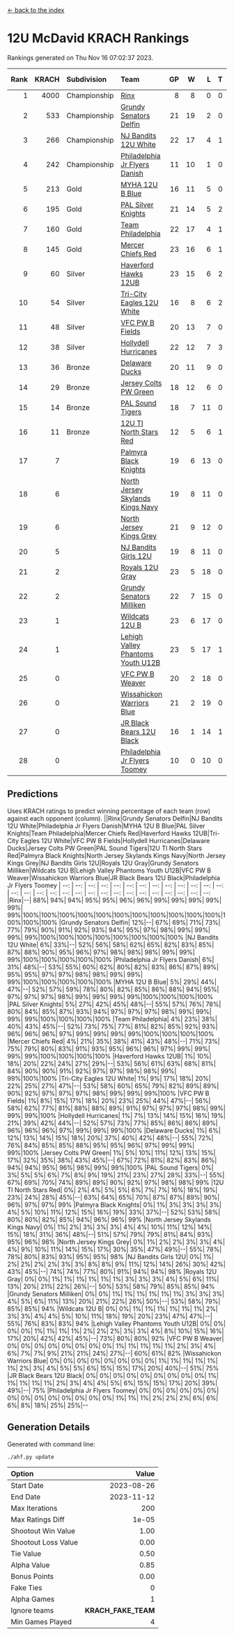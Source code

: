 [<- back to the index](readme.md)
# 12U McDavid KRACH Rankings
Rankings generated on Thu Nov 16 07:02:37 2023.

Rank|KRACH|Subdivision|Team|GP|W|L|T|OTW|OTL|SoS|Exp Wins|Win Diff
---:|---:|:---|:---|---:|---:|---:|---:|---:|---:|---:|---:|---:
1|4000|Championship|[Rinx](https://gamesheetstats.com/seasons/3659/teams/142538/schedule)|8|8|0|0|0|0|74|8.8|-0.0
2|533|Championship|[Grundy Senators Delfin](https://gamesheetstats.com/seasons/3659/teams/140501/schedule)|21|19|2|0|0|0|68|19.9|0.0
3|266|Championship|[NJ Bandits 12U White](https://gamesheetstats.com/seasons/3659/teams/140510/schedule)|22|17|4|1|1|0|250|18.3|-0.0
4|242|Championship|[Philadelphia Jr Flyers Danish](https://gamesheetstats.com/seasons/3659/teams/140517/schedule)|11|10|1|0|0|0|30|10.9|0.0
5|213|Gold|[MYHA 12U B Blue](https://gamesheetstats.com/seasons/3659/teams/140509/schedule)|16|11|5|0|1|0|350|11.9|0.0
6|195|Gold|[PAL Silver Knights](https://gamesheetstats.com/seasons/3659/teams/140514/schedule)|21|14|5|2|0|0|345|15.9|0.0
7|160|Gold|[Team Philadelphia](https://gamesheetstats.com/seasons/3659/teams/140520/schedule)|22|17|4|1|0|0|76|18.4|0.0
8|145|Gold|[Mercer Chiefs Red](https://gamesheetstats.com/seasons/3659/teams/140508/schedule)|23|16|6|1|0|0|255|17.4|0.0
9|60|Silver|[Haverford Hawks 12UB](https://gamesheetstats.com/seasons/3659/teams/140503/schedule)|23|15|6|2|0|0|78|16.9|0.0
10|54|Silver|[Tri-City Eagles 12U White](https://gamesheetstats.com/seasons/3659/teams/140521/schedule)|16|8|6|2|0|0|113|9.9|0.0
11|48|Silver|[VFC PW B Fields](https://gamesheetstats.com/seasons/3659/teams/140522/schedule)|20|13|7|0|0|1|82|13.9|0.0
12|38|Silver|[Hollydell Hurricanes](https://gamesheetstats.com/seasons/3659/teams/140504/schedule)|22|12|7|3|0|2|79|14.4|0.0
13|36|Bronze|[Delaware Ducks](https://gamesheetstats.com/seasons/3659/teams/140500/schedule)|20|11|9|0|0|0|276|11.9|0.0
14|29|Bronze|[Jersey Colts PW Green](https://gamesheetstats.com/seasons/3659/teams/140505/schedule)|18|12|6|0|1|0|48|12.9|0.0
15|14|Bronze|[PAL Sound Tigers](https://gamesheetstats.com/seasons/3659/teams/140515/schedule)|18|7|11|0|1|0|160|7.9|0.0
16|11|Bronze|[12U TI North Stars Red](https://gamesheetstats.com/seasons/3659/teams/140499/schedule)|12|5|6|1|0|1|49|6.4|0.0
17|7||[Palmyra Black Knights](https://gamesheetstats.com/seasons/3659/teams/140516/schedule)|19|6|13|0|1|0|67|6.9|0.0
18|6||[North Jersey Skylands Kings Navy](https://gamesheetstats.com/seasons/3659/teams/140513/schedule)|19|8|11|0|2|1|77|8.9|0.0
19|6||[North Jersey Kings Grey](https://gamesheetstats.com/seasons/3659/teams/140512/schedule)|21|9|12|0|0|1|67|9.9|0.0
20|5||[NJ Bandits Girls 12U](https://gamesheetstats.com/seasons/3659/teams/140511/schedule)|19|8|11|0|0|0|39|8.9|0.0
21|2||[Royals 12U Gray](https://gamesheetstats.com/seasons/3659/teams/140519/schedule)|23|5|18|0|2|1|67|5.9|0.0
22|2||[Grundy Senators Milliken](https://gamesheetstats.com/seasons/3659/teams/140502/schedule)|22|7|15|0|0|1|201|7.9|0.0
23|1||[Wildcats 12U B](https://gamesheetstats.com/seasons/3659/teams/140524/schedule)|23|6|17|0|0|0|68|6.9|0.0
24|1||[Lehigh Valley Phantoms Youth U12B](https://gamesheetstats.com/seasons/3659/teams/140507/schedule)|23|5|17|1|0|1|83|6.4|0.0
25|0||[VFC PW B Weaver](https://gamesheetstats.com/seasons/3659/teams/140523/schedule)|20|2|18|0|1|0|271|2.9|0.0
26|0||[Wissahickon Warriors Blue](https://gamesheetstats.com/seasons/3659/teams/140525/schedule)|21|2|19|0|0|1|258|2.9|0.0
27|0||[JR Black Bears 12U Black](https://gamesheetstats.com/seasons/3659/teams/140506/schedule)|16|1|14|1|0|0|78|2.4|0.0
28|0||[Philadelphia Jr Flyers Toomey](https://gamesheetstats.com/seasons/3659/teams/140518/schedule)|10|0|10|0|0|0|384|0.9|0.0

## Predictions
Uses KRACH ratings to predict winning percentage of each team (row) against each opponent (column).
||Rinx|Grundy Senators Delfin|NJ Bandits 12U White|Philadelphia Jr Flyers Danish|MYHA 12U B Blue|PAL Silver Knights|Team Philadelphia|Mercer Chiefs Red|Haverford Hawks 12UB|Tri-City Eagles 12U White|VFC PW B Fields|Hollydell Hurricanes|Delaware Ducks|Jersey Colts PW Green|PAL Sound Tigers|12U TI North Stars Red|Palmyra Black Knights|North Jersey Skylands Kings Navy|North Jersey Kings Grey|NJ Bandits Girls 12U|Royals 12U Gray|Grundy Senators Milliken|Wildcats 12U B|Lehigh Valley Phantoms Youth U12B|VFC PW B Weaver|Wissahickon Warriors Blue|JR Black Bears 12U Black|Philadelphia Jr Flyers Toomey
| --: | --: | --: | --: | --: | --: | --: | --: | --: | --: | --: | --: | --: | --: | --: | --: | --: | --: | --: | --: | --: | --: | --: | --: | --: | --: | --: | --: | --: 
|Rinx|--| 88%| 94%| 94%| 95%| 95%| 96%| 96%| 99%| 99%| 99%| 99%| 99%| 99%|100%|100%|100%|100%|100%|100%|100%|100%|100%|100%|100%|100%|100%|100%
|Grundy Senators Delfin| 12%|--| 67%| 69%| 71%| 73%| 77%| 79%| 90%| 91%| 92%| 93%| 94%| 95%| 97%| 98%| 99%| 99%| 99%| 99%|100%|100%|100%|100%|100%|100%|100%|100%
|NJ Bandits 12U White|  6%| 33%|--| 52%| 56%| 58%| 62%| 65%| 82%| 83%| 85%| 87%| 88%| 90%| 95%| 96%| 97%| 98%| 98%| 98%| 99%| 99%| 99%|100%|100%|100%|100%|100%
|Philadelphia Jr Flyers Danish|  6%| 31%| 48%|--| 53%| 55%| 60%| 62%| 80%| 82%| 83%| 86%| 87%| 89%| 95%| 95%| 97%| 97%| 98%| 98%| 99%| 99%| 99%|100%|100%|100%|100%|100%
|MYHA 12U B Blue|  5%| 29%| 44%| 47%|--| 52%| 57%| 59%| 78%| 80%| 82%| 85%| 86%| 88%| 94%| 95%| 97%| 97%| 97%| 98%| 99%| 99%| 99%| 99%|100%|100%|100%|100%
|PAL Silver Knights|  5%| 27%| 42%| 45%| 48%|--| 55%| 57%| 76%| 78%| 80%| 84%| 85%| 87%| 93%| 94%| 97%| 97%| 97%| 98%| 99%| 99%| 99%| 99%|100%|100%|100%|100%
|Team Philadelphia|  4%| 23%| 38%| 40%| 43%| 45%|--| 52%| 73%| 75%| 77%| 81%| 82%| 85%| 92%| 93%| 96%| 96%| 96%| 97%| 99%| 99%| 99%| 99%|100%|100%|100%|100%
|Mercer Chiefs Red|  4%| 21%| 35%| 38%| 41%| 43%| 48%|--| 71%| 73%| 75%| 79%| 80%| 83%| 91%| 93%| 95%| 96%| 96%| 97%| 99%| 99%| 99%| 99%|100%|100%|100%|100%
|Haverford Hawks 12UB|  1%| 10%| 18%| 20%| 22%| 24%| 27%| 29%|--| 53%| 56%| 61%| 63%| 68%| 81%| 84%| 90%| 90%| 91%| 92%| 97%| 97%| 98%| 98%| 99%| 99%|100%|100%
|Tri-City Eagles 12U White|  1%|  9%| 17%| 18%| 20%| 22%| 25%| 27%| 47%|--| 53%| 58%| 60%| 65%| 79%| 82%| 89%| 89%| 90%| 92%| 97%| 97%| 97%| 98%| 99%| 99%| 99%|100%
|VFC PW B Fields|  1%|  8%| 15%| 17%| 18%| 20%| 23%| 25%| 44%| 47%|--| 56%| 58%| 62%| 77%| 81%| 88%| 88%| 89%| 91%| 97%| 97%| 97%| 98%| 99%| 99%| 99%|100%
|Hollydell Hurricanes|  1%|  7%| 13%| 14%| 15%| 16%| 19%| 21%| 39%| 42%| 44%|--| 52%| 57%| 73%| 77%| 85%| 86%| 86%| 89%| 96%| 96%| 96%| 97%| 99%| 99%| 99%|100%
|Delaware Ducks|  1%|  6%| 12%| 13%| 14%| 15%| 18%| 20%| 37%| 40%| 42%| 48%|--| 55%| 72%| 76%| 84%| 85%| 85%| 88%| 95%| 95%| 96%| 97%| 99%| 99%| 99%|100%
|Jersey Colts PW Green|  1%|  5%| 10%| 11%| 12%| 13%| 15%| 17%| 32%| 35%| 38%| 43%| 45%|--| 67%| 72%| 81%| 82%| 83%| 86%| 94%| 94%| 95%| 96%| 98%| 99%| 99%|100%
|PAL Sound Tigers|  0%|  3%|  5%|  5%|  6%|  7%|  8%|  9%| 19%| 21%| 23%| 27%| 28%| 33%|--| 55%| 67%| 69%| 70%| 74%| 89%| 89%| 90%| 92%| 97%| 98%| 98%| 99%
|12U TI North Stars Red|  0%|  2%|  4%|  5%|  5%|  6%|  7%|  7%| 16%| 18%| 19%| 23%| 24%| 28%| 45%|--| 63%| 64%| 65%| 70%| 87%| 87%| 89%| 90%| 96%| 97%| 97%| 99%
|Palmyra Black Knights|  0%|  1%|  3%|  3%|  3%|  3%|  4%|  5%| 10%| 11%| 12%| 15%| 16%| 19%| 33%| 37%|--| 52%| 53%| 58%| 80%| 80%| 82%| 85%| 94%| 96%| 96%| 99%
|North Jersey Skylands Kings Navy|  0%|  1%|  2%|  3%|  3%|  3%|  4%|  4%| 10%| 11%| 12%| 14%| 15%| 18%| 31%| 36%| 48%|--| 51%| 57%| 79%| 79%| 81%| 84%| 93%| 95%| 96%| 98%
|North Jersey Kings Grey|  0%|  1%|  2%|  2%|  3%|  3%|  4%|  4%|  9%| 10%| 11%| 14%| 15%| 17%| 30%| 35%| 47%| 49%|--| 55%| 78%| 78%| 80%| 83%| 93%| 95%| 95%| 98%
|NJ Bandits Girls 12U|  0%|  1%|  2%|  2%|  2%|  2%|  3%|  3%|  8%|  8%|  9%| 11%| 12%| 14%| 26%| 30%| 42%| 43%| 45%|--| 74%| 74%| 77%| 80%| 91%| 94%| 94%| 98%
|Royals 12U Gray|  0%|  0%|  1%|  1%|  1%|  1%|  1%|  1%|  3%|  3%|  3%|  4%|  5%|  6%| 11%| 13%| 20%| 21%| 22%| 26%|--| 50%| 53%| 58%| 79%| 85%| 85%| 94%
|Grundy Senators Milliken|  0%|  0%|  1%|  1%|  1%|  1%|  1%|  1%|  3%|  3%|  3%|  4%|  5%|  6%| 11%| 13%| 20%| 21%| 22%| 26%| 50%|--| 53%| 58%| 79%| 85%| 85%| 94%
|Wildcats 12U B|  0%|  0%|  1%|  1%|  1%|  1%|  1%|  1%|  2%|  3%|  3%|  4%|  4%|  5%| 10%| 11%| 18%| 19%| 20%| 23%| 47%| 47%|--| 55%| 76%| 83%| 83%| 94%
|Lehigh Valley Phantoms Youth U12B|  0%|  0%|  0%|  0%|  1%|  1%|  1%|  1%|  2%|  2%|  2%|  3%|  3%|  4%|  8%| 10%| 15%| 16%| 17%| 20%| 42%| 42%| 45%|--| 73%| 80%| 80%| 92%
|VFC PW B Weaver|  0%|  0%|  0%|  0%|  0%|  0%|  0%|  0%|  1%|  1%|  1%|  1%|  1%|  2%|  3%|  4%|  6%|  7%|  7%|  9%| 21%| 21%| 24%| 27%|--| 60%| 61%| 82%
|Wissahickon Warriors Blue|  0%|  0%|  0%|  0%|  0%|  0%|  0%|  0%|  1%|  1%|  1%|  1%|  1%|  1%|  2%|  3%|  4%|  5%|  5%|  6%| 15%| 15%| 17%| 20%| 40%|--| 51%| 75%
|JR Black Bears 12U Black|  0%|  0%|  0%|  0%|  0%|  0%|  0%|  0%|  0%|  1%|  1%|  1%|  1%|  1%|  2%|  3%|  4%|  4%|  5%|  6%| 15%| 15%| 17%| 20%| 39%| 49%|--| 75%
|Philadelphia Jr Flyers Toomey|  0%|  0%|  0%|  0%|  0%|  0%|  0%|  0%|  0%|  0%|  0%|  0%|  0%|  0%|  1%|  1%|  1%|  2%|  2%|  2%|  6%|  6%|  6%|  8%| 18%| 25%| 25%|--

## Generation Details

Generated with command line:
```
./ahf.py update
```

| Option | Value |
| :----- | ----: |
| Start Date | 2023-08-26 |
| End Date | 2023-11-12 |
| Max Iterations | 200 |
| Max Ratings Diff | 1e-05 |
| Shootout Win Value | 1.00 |
| Shootout Loss Value | 0.00 |
| Tie Value | 0.50 |
| Alpha Value | 0.85 |
| Bonus Points | 0.00 |
| Fake Ties | 0 |
| Alpha Games | 1 |
| Ignore teams | __KRACH_FAKE_TEAM__ |
| Min Games Played | 4 |


